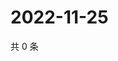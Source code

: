 # 2022-11-25

共 0 条

<!-- BEGIN WEIBO -->
<!-- 最后更新时间 Fri Nov 25 2022 14:19:33 GMT+0800 (China Standard Time) -->

<!-- END WEIBO -->

